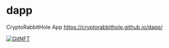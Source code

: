 # dapp
CryptoRabbitHole App https://cryptorabbithole.github.io/dapp/

[![GitNFT](https://img.shields.io/badge/%F0%9F%94%AE-Open%20in%20GitNFT-darkviolet?style=flat)](https://gitnft.quine.sh/app/commits/list/repo/dapp)
